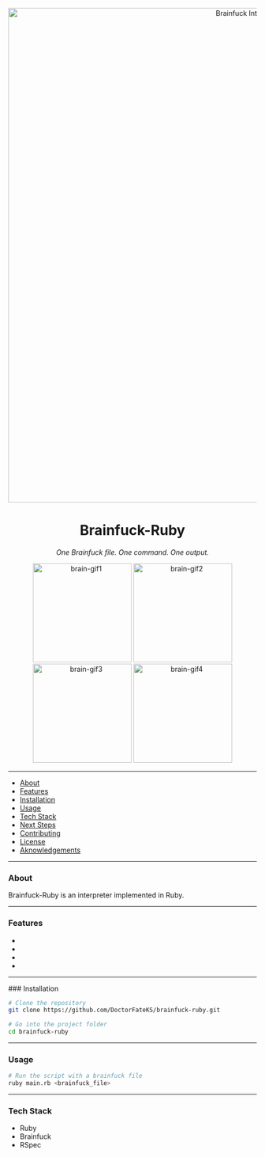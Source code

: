 <p align="center">
  <img src="https://i.imgur.com/AUlnhZi.png" alt="Brainfuck Interpreter Logo" width="1000">
</p>

<h1 align="center">Brainfuck-Ruby</h1>
<p align="center">
  <i>One Brainfuck file. One command. One output.</i><br>
</p>

<p align="center">
  <img src="https://media0.giphy.com/media/v1.Y2lkPTc5MGI3NjExZXA5NDhmNTN1Z2lrcHQ0Ymp3b2JuYWFpMXRsaG1ndXBoZGQ4ajlsNSZlcD12MV9pbnRlcm5hbF9naWZfYnlfaWQmY3Q9cw/OBIBNR9ATt3HdpcmLC/giphy.gif" alt="brain-gif1" width=200px>
  <img src="https://media1.giphy.com/media/v1.Y2lkPTc5MGI3NjExanF2cWppY3NnZGV3ZnN4NmptcnFoaGszdzllNWV2OHR4b3ZzbWdlbyZlcD12MV9pbnRlcm5hbF9naWZfYnlfaWQmY3Q9cw/MB75OzWrpUMOWfBHg0/giphy.gif" alt="brain-gif2" width=200px>
  <img src="https://media1.giphy.com/media/v1.Y2lkPTc5MGI3NjExMTNzOHFnazB5NDdlNWh5NjNrbGYxejg0ODhtYWphMm5qeGZweWdyMCZlcD12MV9pbnRlcm5hbF9naWZfYnlfaWQmY3Q9cw/w8ZwcflDnA4kKJyMJq/giphy.gif" alt="brain-gif3" width=200px>
  <img src="https://media1.giphy.com/media/v1.Y2lkPTc5MGI3NjExNXFrdW51eXhpdmp5Z3dyNTB0bW12emZneXRpaDZyeWRsMGx0b2E4aCZlcD12MV9pbnRlcm5hbF9naWZfYnlfaWQmY3Q9cw/iQuwUsRiOmT4tZpRmQ/giphy.gif" alt="brain-gif4" width=200px>
</p>

---

- [About](#about)
- [Features](#features)
- [Installation](#installation)
- [Usage](#usage)
- [Tech Stack](#tech-stack)
- [Next Steps](#next-steps)
- [Contributing](#contributing)
- [License](#license)
- [Aknowledgements](#aknowledgements)

---

### About

Brainfuck-Ruby is an interpreter implemented in Ruby.

---

### Features

-
-
-
-

---

### Installation

```bash
# Clone the repository
git clone https://github.com/DoctorFateKS/brainfuck-ruby.git

# Go into the project folder
cd brainfuck-ruby
```

---

### Usage

```bash
# Run the script with a brainfuck file
ruby main.rb <brainfuck_file>
```

---

### Tech Stack

- Ruby
- Brainfuck
- RSpec
